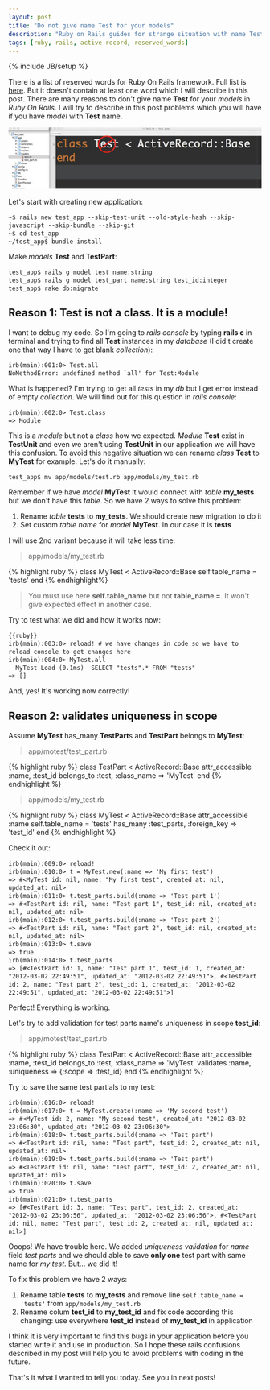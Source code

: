 ```yaml
---
layout: post
title: "Do not give name Test for your models"
description: "Ruby on Rails guides for strange situation with name Test for models. There are many reasons to do not give name Test for your models in Ruby On Rails. Validates uniqueness in scope test_id does not work. There is a already Test module in Ruby On Rails"
tags: [ruby, rails, active record, reserved_words]
---
```

{% include JB/setup %}

There is a list of reserved words for Ruby On Rails framework. Full list is [here](http://oldwiki.rubyonrails.org/rails/pages/ReservedWords).
But it doesn't contain at least one word which I will describe in this post. There are many reasons to don't give name **Test** for your _models_ in _Ruby On Rails_.
I will try to describe in this post problems which you will have if you have _model_ with **Test** name.

![Do not give name Test for your models](/images/do_not_give_test_name_for_models.jpg)

Let's start with creating new application:

    ~$ rails new test_app --skip-test-unit --old-style-hash --skip-javascript --skip-bundle --skip-git
    ~$ cd test_app
    ~/test_app$ bundle install

Make _models_ **Test** and **TestPart**:

    test_app$ rails g model test name:string
    test_app$ rails g model test_part name:string test_id:integer
    test_app$ rake db:migrate


## Reason 1: Test is not a class. It is a module!

I want to debug my code. So I'm going to _rails console_ by typing **rails c** in terminal and trying to
find all **Test** instances in my _database_ (I did't create one that way I have to get blank _collection_):

    irb(main):001:0> Test.all
    NoMethodError: undefined method `all' for Test:Module

What is happened? I'm trying to get all _tests_ in my _db_ but I get error instead of empty _collection_.
We will find out for this question in _rails console_:

    irb(main):002:0> Test.class
    => Module

This is a _module_ but not a _class_ how we expected. _Module_ **Test** exist in **TestUnit** and even we aren't using
**TestUnit** in our application we will have this confusion. To avoid this negative situation we can rename _class_ **Test** to
**MyTest** for example. Let's do it manually:

    test_app$ mv app/models/test.rb app/models/my_test.rb

Remember if we have _model_ **MyTest** it would connect with _table_
**my_tests** but we don't have this _table_. So we have 2 ways to solve this problem:

1. Rename _table_ **tests** to **my_tests**. We should create new migration to do it
2. Set custom _table name_ for _model_ **MyTest**. In our case it is **tests**

I will use 2nd variant because it will take less time:

> app/models/my_test.rb

{% highlight ruby %}
class MyTest < ActiveRecord::Base
  self.table_name = 'tests'
end
{% endhighlight%}

> You must use here **self.table_name** but not **table_name =**. It won't give expected effect in another case.

Try to test what we did and how it works now:

    {{ruby}}
    irb(main):003:0> reload! # we have changes in code so we have to reload console to get changes here
    irb(main):004:0> MyTest.all
      MyTest Load (0.1ms)  SELECT "tests".* FROM "tests"
    => []

And, yes! It's working now correctly!

## Reason 2: validates uniqueness in scope

Assume **MyTest** has_many **TestPart**s and **TestPart** belongs to **MyTest**:

> app/motest/test_part.rb

{% highlight ruby %}
class TestPart < ActiveRecord::Base
  attr_accessible :name, :test_id
  belongs_to :test, :class_name => 'MyTest'
end
{% endhighlight %}

> app/models/my_test.rb

{% highlight ruby %}
class MyTest < ActiveRecord::Base
  attr_accessible :name
  self.table_name = 'tests'
  has_many :test_parts, :foreign_key => 'test_id'
end
{% endhighlight %}

Check it out:

    irb(main):009:0> reload!
    irb(main):010:0> t = MyTest.new(:name => 'My first test')
    => #<MyTest id: nil, name: "My first test", created_at: nil, updated_at: nil>
    irb(main):011:0> t.test_parts.build(:name => 'Test part 1')
    => #<TestPart id: nil, name: "Test part 1", test_id: nil, created_at: nil, updated_at: nil>
    irb(main):012:0> t.test_parts.build(:name => 'Test part 2')
    => #<TestPart id: nil, name: "Test part 2", test_id: nil, created_at: nil, updated_at: nil>
    irb(main):013:0> t.save
    => true
    irb(main):014:0> t.test_parts
    => [#<TestPart id: 1, name: "Test part 1", test_id: 1, created_at: "2012-03-02 22:49:51", updated_at: "2012-03-02 22:49:51">, #<TestPart id: 2, name: "Test part 2", test_id: 1, created_at: "2012-03-02 22:49:51", updated_at: "2012-03-02 22:49:51">]

Perfect! Everything is working.

Let's try to add validation for test parts name's uniqueness in scope **test_id**:

> app/motest/test_part.rb

{% highlight ruby %}
class TestPart < ActiveRecord::Base
  attr_accessible :name, :test_id
  belongs_to :test, :class_name => 'MyTest'
  validates :name, :uniqueness => {:scope => :test_id}
end
{% endhighlight %}

Try to save the same test partials to my test:

    irb(main):016:0> reload!
    irb(main):017:0> t = MyTest.create(:name => 'My second test')
    => #<MyTest id: 2, name: "My second test", created_at: "2012-03-02 23:06:30", updated_at: "2012-03-02 23:06:30">
    irb(main):018:0> t.test_parts.build(:name => 'Test part')
    => #<TestPart id: nil, name: "Test part", test_id: 2, created_at: nil, updated_at: nil>
    irb(main):019:0> t.test_parts.build(:name => 'Test part')
    => #<TestPart id: nil, name: "Test part", test_id: 2, created_at: nil, updated_at: nil>
    irb(main):020:0> t.save
    => true
    irb(main):021:0> t.test_parts
    => [#<TestPart id: 3, name: "Test part", test_id: 2, created_at: "2012-03-02 23:06:56", updated_at: "2012-03-02 23:06:56">, #<TestPart id: nil, name: "Test part", test_id: 2, created_at: nil, updated_at: nil>]

Ooops! We have trouble here. We added _uniqueness validation_ for _name_ field _test parts_ and we should able to save **only one** test part with
same name for _my test_. But... we did it!

To fix this problem we have 2 ways:

1. Rename table **tests** to **my_tests** and remove line `self.table_name = 'tests'` from `app/models/my_test.rb`
2. Rename colum **test_id** to **my_test_id** and fix code according this changing: use everywhere **test_id** instead of **my_test_id** in application

I think it is very important to find this bugs in your application before you started write it and use in production. So I hope these rails confusions
described in my post will help you to avoid problems with coding in the future.

That's it what I wanted to tell you today. See you in next posts!